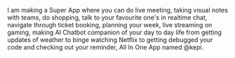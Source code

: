 I am making a Super App where you can do live meeting, taking visual notes with teams, do shopping, talk to your favourite one's in realtime chat, navigate through ticket booking, planning your week, live streaming on gaming, making AI Chatbot companion of your day to day life from getting updates of weather to binge watching Netflix to getting debugged your code and checking out your reminder, All In One App named @kepi.
